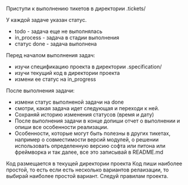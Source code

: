 Приступи к выполнению тикетов в директории .tickets/

У каждой задаче указан статус. 
* todo - задача еще не выполнялась
* in_process - задача в стадии выполнения
* статус done - задача выполнена

Перед началом выполнения задач:
* изучи спецификацию проекта в директории .specification/
* изучи текущий код в директории проекта 
* измени ее статус на in_progress

После выполнения задачи:
- измени статус выполненой задачи на done
- смотри, какая задача идет следующая и переходи к ней. 
- Сохраняй историю изменения статусов (время и дату)
- После выполнения задачи в конце допиши отчет о выполнении и опиши все особенности реализации.
- Особенности, которые могут быть полезны в других тикетах, например о совместимости версий модулей, о решении использовать определенную версию софта или питона или фреймворка и так далее, все это записывай в README.md

Код размещается в текущей директории проекта
Код пиши наиболее простой, то есть если есть несколько вариантов релаизации, то выбирай наиболее простой вариант.
Следуй правилам проекта.

